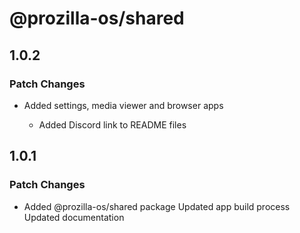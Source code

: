 # @prozilla-os/shared

## 1.0.2

### Patch Changes

- Added settings, media viewer and browser apps

  - Added Discord link to README files

## 1.0.1

### Patch Changes

- Added @prozilla-os/shared package
  Updated app build process
  Updated documentation
